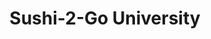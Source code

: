 ---
layout: place
title: "Sushi-2-Go University"
permalink: /florida/gainesville/sushi-2-go-university.html
stateAbbr: FL
stateName: Florida
cityName: Gainesville
seo:
  name: "Sushi-2-Go University"
  type: Restaurant
  links: http://www.sushi2go.com/
description: "Casual restaurant serving sushi rolls, dumplings & egg rolls for dine-in, takeout or delivery. Sushi-2-Go University serves delicious sushi in Gainesville, Florida. Try fresh Japanese dishes for a great dining experience. Available for takeout, delivery, lunch, and dinner."
place_id: ChIJ41ggbI-j6IgRz-2fxT-tEMM
photos:
  - name: >-
      places/ChIJ41ggbI-j6IgRz-2fxT-tEMM/photos/AeeoHcK_FsraeKe9cdXxBLiq0tWxfnbRWQksjhD3HAZWs5irdo9i4dxTUZs8WFnQg9oOg_dZa9AyPfja-rvlwjY-_CeuxoK-C01thBjdLKnheIZL3gm21qeqMdvqTd0XttxVvDo10p1cOHfgGU8_x0kQF4stYjnAvZoZCcaMay-A3xjbwoO9OMwNPFvywzskdRYQ6TM2pLWZ3jl-tvG7Gwf_nVnf5TFnjNEeM3nMBiZVpxuixiLyl2D9oPpmrJnjKNayiaeymzfZzBb8-uHg07Cab-MOo2wHjH_Pk3ghMTZobsD3lQ
    widthPx: 3000
    heightPx: 2000
    authorAttributions:
      - displayName: Sushi-2-Go University
        uri: https://maps.google.com/maps/contrib/114992499550175123348
        photoUri: >-
          https://lh3.googleusercontent.com/a-/ALV-UjWqrdYdqQSUZ47jhSutWIDJwdpOJv1Y8IW-n5f7dr4X2KpVOR8=s100-p-k-no-mo
    flagContentUri: >-
      https://www.google.com/local/imagery/report/?cb_client=maps_api_places.places_api&image_key=!1e10!2sAF1QipPdRTUsHGlK1Yo2XRJj3IUd3bLTsQ4VK14EObdG&hl=en-US
    googleMapsUri: >-
      https://www.google.com/maps/place//data=!3m4!1e2!3m2!1sAF1QipPdRTUsHGlK1Yo2XRJj3IUd3bLTsQ4VK14EObdG!2e10!4m2!3m1!1s0x88e8a38f6c2058e3:0xc310ad3fc59fedcf
  - name: >-
      places/ChIJ41ggbI-j6IgRz-2fxT-tEMM/photos/AeeoHcKOQu1m-NbjAmchs1sCNEdqRRf8hgbHJXKrMOCcmP6sY7hqQMf6z7p-xlpo2MXhiDsvLyK7LcYSIIu8oaeWtR9OEf4bI-2NwJ7_2c0slQR0XpGqfgrhz_fX7BR4e2GtRf_-kavHU17G-t2LHfZ6-rzSVRtESnjCJJS4FJi_gErfukvFFVXNSXEfvuE8LQaFyc1kSsgWhdFMwBfXqwzjDQYFQxd0rIN7FtSF9r1rS2H4ABwYI733S9RCVL2sknUrj2O-QGf5nYpZy59QktfVGgQHHBM58eEk2ysSHCdgDIooeA
    widthPx: 3024
    heightPx: 2863
    authorAttributions:
      - displayName: Sushi-2-Go University
        uri: https://maps.google.com/maps/contrib/114992499550175123348
        photoUri: >-
          https://lh3.googleusercontent.com/a-/ALV-UjWqrdYdqQSUZ47jhSutWIDJwdpOJv1Y8IW-n5f7dr4X2KpVOR8=s100-p-k-no-mo
    flagContentUri: >-
      https://www.google.com/local/imagery/report/?cb_client=maps_api_places.places_api&image_key=!1e10!2sAF1QipPk6ykkA0hVZKhHOk8vhVbZ50XD6e9DzVbcsGd-&hl=en-US
    googleMapsUri: >-
      https://www.google.com/maps/place//data=!3m4!1e2!3m2!1sAF1QipPk6ykkA0hVZKhHOk8vhVbZ50XD6e9DzVbcsGd-!2e10!4m2!3m1!1s0x88e8a38f6c2058e3:0xc310ad3fc59fedcf
  - name: >-
      places/ChIJ41ggbI-j6IgRz-2fxT-tEMM/photos/AeeoHcIeYZlweMM_KQDk03ep-VA1mzgRpoqqodzR2F2VgMd92jp9ld2aBgrpDU4wCd1CgoVhvHn5fCtgtvifBiV_CCzer0O5l1lY5L0LAKa1RhpmI70VgfqKK_Jnb6aDh9GOTmxoSzL_XEBexqJVUzNH3rHgJoUCNHSxD0CmSZACoFqlsDs_Q2LbZR8pBWNthEYnlVhqQ6XmQE-JHGq1m0YXTfqyGwIlGO9Yk8k27i8mPI6gwwWscXblcPcmnc_7yIATUNv31QCg-YxCRH2vx8wFXOB-ZfIVNg67FENfvuocCD6urA
    widthPx: 3600
    heightPx: 4800
    authorAttributions:
      - displayName: Sushi-2-Go University
        uri: https://maps.google.com/maps/contrib/114992499550175123348
        photoUri: >-
          https://lh3.googleusercontent.com/a-/ALV-UjWqrdYdqQSUZ47jhSutWIDJwdpOJv1Y8IW-n5f7dr4X2KpVOR8=s100-p-k-no-mo
    flagContentUri: >-
      https://www.google.com/local/imagery/report/?cb_client=maps_api_places.places_api&image_key=!1e10!2sAF1QipOJjKqilyIILbe8PD_JNpNTpN4lHdZjZBpD8gfn&hl=en-US
    googleMapsUri: >-
      https://www.google.com/maps/place//data=!3m4!1e2!3m2!1sAF1QipOJjKqilyIILbe8PD_JNpNTpN4lHdZjZBpD8gfn!2e10!4m2!3m1!1s0x88e8a38f6c2058e3:0xc310ad3fc59fedcf
  - name: >-
      places/ChIJ41ggbI-j6IgRz-2fxT-tEMM/photos/AeeoHcIFbuJhT9I_l7oxQ8eqFeh7v3P32_grn7wq-c0Yxv7mqExronMBtnxAAQucZa4WBkY69z3Tpm0ZGOcxdibRQi7VlhrkayinwSPm9r8JZ9xLVGtEkX-Czoywr19ZP1tnhsJm8T5jFilxkSPfdHScbbPqX6YsPho0vf4zh7vOaJAPHu31NGHI83oUxCAIsuTw-RR48X3c5x_zynjygJ_LfqeScqIDPl1J8w-F36q5jQtZyTDyR0f9rdYIx--RmCzWMSoBFUcvbVUi5fBRydJnFDfmZjjdByY3KhRmOqp1mjXg1g
    widthPx: 3024
    heightPx: 4032
    authorAttributions:
      - displayName: Sushi-2-Go University
        uri: https://maps.google.com/maps/contrib/114992499550175123348
        photoUri: >-
          https://lh3.googleusercontent.com/a-/ALV-UjWqrdYdqQSUZ47jhSutWIDJwdpOJv1Y8IW-n5f7dr4X2KpVOR8=s100-p-k-no-mo
    flagContentUri: >-
      https://www.google.com/local/imagery/report/?cb_client=maps_api_places.places_api&image_key=!1e10!2sAF1QipNz4yjpRBWtLd_l8TtDC4NGqeA7Tghn6yahW6Ew&hl=en-US
    googleMapsUri: >-
      https://www.google.com/maps/place//data=!3m4!1e2!3m2!1sAF1QipNz4yjpRBWtLd_l8TtDC4NGqeA7Tghn6yahW6Ew!2e10!4m2!3m1!1s0x88e8a38f6c2058e3:0xc310ad3fc59fedcf
  - name: >-
      places/ChIJ41ggbI-j6IgRz-2fxT-tEMM/photos/AeeoHcLYXIp4Cci1s7-d6OZJhf2-0Pzl_I8uBVGN6dPFFxVHqWZhr2ZqiDGrfKFXdxjc4H0qTjM5F5cCbLP_JybltrCxdq0LdWZlaxwRhAJ1wZ_JLD_KoEhAC6_ebLeqY3WI8EgFIG1kQWRN5W-PPPhWWQDJHeX7FvupzdM1OB6XtUGK0zvdI0ww-RsySr_dH-34KGVAJD_h67RYWO17GusqA_6T9rFTF6AbTNkvpEWtOmwIUH6-lbAkMc3si5MPIS5oqrkNs40-gNcVnj5ahE4DXXpCNJFJcjpTV6dDV5tqWrzXwA
    widthPx: 1685
    heightPx: 1575
    authorAttributions:
      - displayName: Sushi-2-Go University
        uri: https://maps.google.com/maps/contrib/114992499550175123348
        photoUri: >-
          https://lh3.googleusercontent.com/a-/ALV-UjWqrdYdqQSUZ47jhSutWIDJwdpOJv1Y8IW-n5f7dr4X2KpVOR8=s100-p-k-no-mo
    flagContentUri: >-
      https://www.google.com/local/imagery/report/?cb_client=maps_api_places.places_api&image_key=!1e10!2sAF1QipMlaAQNL11OULDqWfQ31u7QNiN0ZekU6r54eBp6&hl=en-US
    googleMapsUri: >-
      https://www.google.com/maps/place//data=!3m4!1e2!3m2!1sAF1QipMlaAQNL11OULDqWfQ31u7QNiN0ZekU6r54eBp6!2e10!4m2!3m1!1s0x88e8a38f6c2058e3:0xc310ad3fc59fedcf
  - name: >-
      places/ChIJ41ggbI-j6IgRz-2fxT-tEMM/photos/AeeoHcJlDFUeOfCW7sd4inRVo2VC8GkSpzk23xNrcE0xLRFiNGNrmDW7G1QGMXpIORjPdBTzDwYyifEfvBldUSPgGgcAyxWWRvcW4VcuM9zqWb7NSCqi4FvYyRMU7566oKReO8X9Y3hZ3jyEPmr3S4p86mDPDRMy34jNID0HmHzoIFGpIdxxAcs3xr8FHcMDTgFnZ-BsyWzroDDRTtRMFPSy8meurFp796J9mAWCoLgK86VXibI3rZJ1YBPAwOAKt6-XMfkLichM4f3Ldjs-Dr3Z3fOqSwGM2_uKcZFm-LcurSgd4tHSFoXfOT2Jqmg6zUiQqunHDXM2ggcie93IeWAYhtHaO2p8sgOHZj3fk3zpOArbKxdKaXxAfn-XVXcUMrAboYApkY2tb2H5PUVygYDni1CSRTZ-d_ch2NJoiBMtbXutJAxI
    widthPx: 4000
    heightPx: 3000
    authorAttributions:
      - displayName: L P
        uri: https://maps.google.com/maps/contrib/106139119371574804665
        photoUri: >-
          https://lh3.googleusercontent.com/a-/ALV-UjUAAAVN6QhLuklplTQd4deWIuAFkl3IPMg3O7xFmeqJWnCqrGG7zQ=s100-p-k-no-mo
    flagContentUri: >-
      https://www.google.com/local/imagery/report/?cb_client=maps_api_places.places_api&image_key=!1e10!2sCIHM0ogKEICAgIC50cf39wE&hl=en-US
    googleMapsUri: >-
      https://www.google.com/maps/place//data=!3m4!1e2!3m2!1sCIHM0ogKEICAgIC50cf39wE!2e10!4m2!3m1!1s0x88e8a38f6c2058e3:0xc310ad3fc59fedcf
  - name: >-
      places/ChIJ41ggbI-j6IgRz-2fxT-tEMM/photos/AeeoHcKdL9sYgDKMsgqYNAyBO_cJvldcUUkZYLulFer8pcvfPS8N4DtsZ3fKriYcD3-u8H56zzFBF8t7BZjv-LnThKmyxMZdjC72tKanKBxt-hRo_GlD8RPMzfMNIMrmpjWeP_mVqEnqjhHDg5BNxe62O_uD7O38vmOMfJNsS1923TjWB5mrKCfApRXwWbKYJ-edCbs-na1DpjF8oO-vSCvzRPN-xHOVDcFRv-Xi7gGwMNO-mzYP491qMRGOtYzKDQqwPnO_7VyFTsHgEtllp73_O-vrkJUTzyzaMgaH_M_xTTBTidaHxfZ7Dn0-o8Bedum9u5dZ8XrK-uOc_BMJloEqgCg81ALdV8yyy0WYfUtS777Ovn4RZ5IRRdfGiXXbr-VgrS5MxSuBePW1_BpQ62zfbmnq-Xu8lnZ_9Qq2ggXkzz3IhEo
    widthPx: 3264
    heightPx: 2448
    authorAttributions:
      - displayName: Brian JW Kim
        uri: https://maps.google.com/maps/contrib/108296786558642885182
        photoUri: >-
          https://lh3.googleusercontent.com/a-/ALV-UjXS-kjNzt8v9G4wvQfvvjGKaEmhzhIvGgzn-2EceuWldnVr5z8G=s100-p-k-no-mo
    flagContentUri: >-
      https://www.google.com/local/imagery/report/?cb_client=maps_api_places.places_api&image_key=!1e10!2sCIHM0ogKEICAgICErv71mAE&hl=en-US
    googleMapsUri: >-
      https://www.google.com/maps/place//data=!3m4!1e2!3m2!1sCIHM0ogKEICAgICErv71mAE!2e10!4m2!3m1!1s0x88e8a38f6c2058e3:0xc310ad3fc59fedcf
  - name: >-
      places/ChIJ41ggbI-j6IgRz-2fxT-tEMM/photos/AeeoHcJ4UWtfsqcBB0FDxIYGJwU_yMV0cFHxRwXWZK3Uv-IlbQGNDaK4dT8GZQxmXYkK_7sY-wujyaDMB10Dc6QPWxjUlbVnupdTlLUAcyaeWF5M8Mm77jCdhsl2YKuEwCvmjN4PYMQVebg8YGAPlSdkjXPHhy3HvltkKdmB1-EtbD9s5c_4szlRxkqXMl8gK2QunvPIMG7NDxaFKWtwV1_FBv5lCOzvcO_1srqyvuToPs-N8ukfo4hWjnaTForEc6g2mEapCjffCAedk8hR5yCLCESffJzYCG8YYA2-VuQsGVHwNkIraBtja4RQRzFtPXQuEhqF0vnyc5dorp2586bs9NFb8rQsoF771N6NoaUdDeA8SwX7WjgZx_UjFE-NtyyteNHYFD4s9t5hAuM1ejfMl_v_CcDCOrydDn437ZnsK3UXuBHF
    widthPx: 4608
    heightPx: 2592
    authorAttributions:
      - displayName: Narayani Barve
        uri: https://maps.google.com/maps/contrib/109375488711087060597
        photoUri: >-
          https://lh3.googleusercontent.com/a-/ALV-UjX2ac_CX6uPq6W9MHWz6FXm9fVdIpaTZ3h66PYAr9PE9-KCuSkU=s100-p-k-no-mo
    flagContentUri: >-
      https://www.google.com/local/imagery/report/?cb_client=maps_api_places.places_api&image_key=!1e10!2sCIHM0ogKEICAgICErcPjtQE&hl=en-US
    googleMapsUri: >-
      https://www.google.com/maps/place//data=!3m4!1e2!3m2!1sCIHM0ogKEICAgICErcPjtQE!2e10!4m2!3m1!1s0x88e8a38f6c2058e3:0xc310ad3fc59fedcf
  - name: >-
      places/ChIJ41ggbI-j6IgRz-2fxT-tEMM/photos/AeeoHcLkm0Lmu78MIqwSpoQdMMNiXSOvKvRbjWLaa-w-brhd2PtgswY1xPvIhXfPtEHOF507pZtuopjfEHUI5MIP16F-CwWBUD5EuQO9-xlsXpVLFIv--Ib7Xd4jHONxn1JVAp2nHxGHSuUK2PXvC3i70fdSTpKhkaZR1zbkrkdIxfP4Lxu-wG4ujqqv1EVMEpMeeMThoB7E-xUI9qDl_bMMLF7YsWNcaRMEgfbvom088q04963Y-R9aOD-jKxdcFOBBeh34LeEOaiXslpaiVclku4muRAB-N82mqv6mK741Dxkjag
    widthPx: 1045
    heightPx: 960
    authorAttributions:
      - displayName: Sushi-2-Go University
        uri: https://maps.google.com/maps/contrib/114992499550175123348
        photoUri: >-
          https://lh3.googleusercontent.com/a-/ALV-UjWqrdYdqQSUZ47jhSutWIDJwdpOJv1Y8IW-n5f7dr4X2KpVOR8=s100-p-k-no-mo
    flagContentUri: >-
      https://www.google.com/local/imagery/report/?cb_client=maps_api_places.places_api&image_key=!1e10!2sAF1QipOpb4DxECMTyWC0wYISNppbWMhN_FleXpaq1aY9&hl=en-US
    googleMapsUri: >-
      https://www.google.com/maps/place//data=!3m4!1e2!3m2!1sAF1QipOpb4DxECMTyWC0wYISNppbWMhN_FleXpaq1aY9!2e10!4m2!3m1!1s0x88e8a38f6c2058e3:0xc310ad3fc59fedcf
  - name: >-
      places/ChIJ41ggbI-j6IgRz-2fxT-tEMM/photos/AeeoHcKFNfIElwzdi1PLjhfxTaLGbquLT9Yno9ryn4MqTKr5Yx5i5npvtvACsNt_Aq4p3OAmTEw8mLBaTfjN2JEcfWZM6N9WYVAGWPRfBPCLiKmmr4vZfqTY3hgZXnWTeTXJ9mn0WiplpzOqyBPWqiCQnMasQN-pEieHdc0FjY1BsmwbbWmh5XGsw5Edx04Xv_squ8fsrwWrKbK4Jvo_sKY7NKwRkn3h9Wui81dR2XgpVFs-RBqSADHqV08hEtRzO3mB_LUMp3MmTMMGt4MKGs2-UmYZuuv6tJEeMv_-aFiSZHc7LilWBlJFqtulW6HG8Usxf1vdc_pkJ2cbg6iCDCcaTSHI9BqsjtWbaG9dZcZHYXD5UkCksUqdhaQLNH821bUGfUiiZF13R1e0Q2zvZi8oHw6wx2dqkK4FNshNWWdDhYol9Asw
    widthPx: 4032
    heightPx: 3024
    authorAttributions:
      - displayName: Alexander Nguyen
        uri: https://maps.google.com/maps/contrib/111804722507880899219
        photoUri: >-
          https://lh3.googleusercontent.com/a-/ALV-UjWKRwbbk8eju-Pzr9pns2LZSDoVzEhdSw9w0jcVBZwSPYjT2ZyZWg=s100-p-k-no-mo
    flagContentUri: >-
      https://www.google.com/local/imagery/report/?cb_client=maps_api_places.places_api&image_key=!1e10!2sCIHM0ogKEICAgICuiqTP2wE&hl=en-US
    googleMapsUri: >-
      https://www.google.com/maps/place//data=!3m4!1e2!3m2!1sCIHM0ogKEICAgICuiqTP2wE!2e10!4m2!3m1!1s0x88e8a38f6c2058e3:0xc310ad3fc59fedcf
address: 1412 W University Ave suite c, Gainesville, FL 32603, USA
street: 1412 W University Ave suite c
city: Gainesville
state: FL
zip: '32603'
country: USA
neighborhood: University Park
latitude: '29.652217'
longitude: '-82.340982'
accessibility_options:
  wheelchairAccessibleParking: true
  wheelchairAccessibleEntrance: true
  wheelchairAccessibleRestroom: true
  wheelchairAccessibleSeating: true
business_status: OPERATIONAL
name: Sushi-2-Go University
google_maps_links:
  directionsUri: >-
    https://www.google.com/maps/dir//''/data=!4m7!4m6!1m1!4e2!1m2!1m1!1s0x88e8a38f6c2058e3:0xc310ad3fc59fedcf!3e0
  placeUri: https://maps.google.com/?cid=14055924926433455567
  writeAReviewUri: >-
    https://www.google.com/maps/place//data=!4m3!3m2!1s0x88e8a38f6c2058e3:0xc310ad3fc59fedcf!12e1
  reviewsUri: >-
    https://www.google.com/maps/place//data=!4m4!3m3!1s0x88e8a38f6c2058e3:0xc310ad3fc59fedcf!9m1!1b1
  photosUri: >-
    https://www.google.com/maps/place//data=!4m3!3m2!1s0x88e8a38f6c2058e3:0xc310ad3fc59fedcf!10e5
primary_type: Sushi Restaurant
opening_hours:
  regular: null
  current: null
secondary_opening_hours:
  regular:
    weekdayDescriptions: null
    type: null
  current:
    weekdayDescriptions: null
    type: null
phone: (352) 338-1068
price_level: PRICE_LEVEL_INEXPENSIVE
price_range: $10 &ndash; $20
rating: '4.2'
rating_count: 280
website: http://www.sushi2go.com/
reviews:
  - name: >-
      places/ChIJ41ggbI-j6IgRz-2fxT-tEMM/reviews/ChdDSUhNMG9nS0VJQ0FnSUNycXM2M3JnRRAB
    relativePublishTimeDescription: 9 months ago
    rating: 5
    text:
      text: >-
        Order delivery lol like I normally do! Got the California roll and I
        think it’s like a chicken teriyaki something roll wow! This is some good
        stuff right here! Definitely going to try some of their other sushi.
        Fair priced and the food is fresh and really really good! Definitely
        gonna order again! I totally recommend this place!
      languageCode: en
    originalText:
      text: >-
        Order delivery lol like I normally do! Got the California roll and I
        think it’s like a chicken teriyaki something roll wow! This is some good
        stuff right here! Definitely going to try some of their other sushi.
        Fair priced and the food is fresh and really really good! Definitely
        gonna order again! I totally recommend this place!
      languageCode: en
    authorAttribution:
      displayName: Angelo
      uri: https://www.google.com/maps/contrib/111847054340383067097/reviews
      photoUri: >-
        https://lh3.googleusercontent.com/a-/ALV-UjUyzOr58uCPkmaInrrbt_P9qolN1uoqtE2sthgYHAbM30ExQc8vQA=s128-c0x00000000-cc-rp-mo-ba5
    publishTime: '2024-07-06T00:35:10.973024Z'
    flagContentUri: >-
      https://www.google.com/local/review/rap/report?postId=ChdDSUhNMG9nS0VJQ0FnSUNycXM2M3JnRRAB&d=17924085&t=1
    googleMapsUri: >-
      https://www.google.com/maps/reviews/data=!4m6!14m5!1m4!2m3!1sChdDSUhNMG9nS0VJQ0FnSUNycXM2M3JnRRAB!2m1!1s0x88e8a38f6c2058e3:0xc310ad3fc59fedcf
  - name: >-
      places/ChIJ41ggbI-j6IgRz-2fxT-tEMM/reviews/ChdDSUhNMG9nS0VJQ0FnTUR3dk03cWpBRRAB
    relativePublishTimeDescription: 2 weeks ago
    rating: 5
    text:
      text: >-
        I did pick up for my family and friends, getting a wide variety of food,
        both sushi and not. I really enjoyed my honey and sriracha wings and my
        mom loved her Florida and Crunchy Rolls. I live somewhat far away and
        the food traveled very well, and still tasted fresh after the drive. The
        employee Josh was friendly and personable.
      languageCode: en
    originalText:
      text: >-
        I did pick up for my family and friends, getting a wide variety of food,
        both sushi and not. I really enjoyed my honey and sriracha wings and my
        mom loved her Florida and Crunchy Rolls. I live somewhat far away and
        the food traveled very well, and still tasted fresh after the drive. The
        employee Josh was friendly and personable.
      languageCode: en
    authorAttribution:
      displayName: Isaac Brosius
      uri: https://www.google.com/maps/contrib/104618780405849399117/reviews
      photoUri: >-
        https://lh3.googleusercontent.com/a-/ALV-UjUrsGL-acrUbZos1jcje8SUTC4WNQltESzN7Jd2TLClIqikgPA=s128-c0x00000000-cc-rp-mo
    publishTime: '2025-03-24T14:07:15.420752Z'
    flagContentUri: >-
      https://www.google.com/local/review/rap/report?postId=ChdDSUhNMG9nS0VJQ0FnTUR3dk03cWpBRRAB&d=17924085&t=1
    googleMapsUri: >-
      https://www.google.com/maps/reviews/data=!4m6!14m5!1m4!2m3!1sChdDSUhNMG9nS0VJQ0FnTUR3dk03cWpBRRAB!2m1!1s0x88e8a38f6c2058e3:0xc310ad3fc59fedcf
  - name: >-
      places/ChIJ41ggbI-j6IgRz-2fxT-tEMM/reviews/ChdDSUhNMG9nS0VJQ0FnTUNRNy15U3Z3RRAB
    relativePublishTimeDescription: 2 weeks ago
    rating: 4
    text:
      text: >-
        I figured this would be of some use to at least one of you, especially
        if you are new in the area.


        This is not your typical spot. The food is simple, honest, and lacks
        over the top flair, but it's special here in GNV for a reason. From a
        hidden sushi spot to local legend, it has been a joy to see them evolve
        over these long and strange years. The food is great, the staff are down
        to earth, and extremely accommodating; it's everything you want from a
        restaurant in general.


        Sushi-2-Go has watched me grow from a freshman in college to a
        professional and beyond. This spot has a place in the heart of all UF
        alumni, and I am no different. I recommend Sushi-2-Go to everyone who
        loves sushi, period.


        Whether today is the last order or not (as I am constantly moving
        around), hopefully, I can encourage you to partake in a piece of the UF
        experience. Consider this insider knowledge.
      languageCode: en
    originalText:
      text: >-
        I figured this would be of some use to at least one of you, especially
        if you are new in the area.


        This is not your typical spot. The food is simple, honest, and lacks
        over the top flair, but it's special here in GNV for a reason. From a
        hidden sushi spot to local legend, it has been a joy to see them evolve
        over these long and strange years. The food is great, the staff are down
        to earth, and extremely accommodating; it's everything you want from a
        restaurant in general.


        Sushi-2-Go has watched me grow from a freshman in college to a
        professional and beyond. This spot has a place in the heart of all UF
        alumni, and I am no different. I recommend Sushi-2-Go to everyone who
        loves sushi, period.


        Whether today is the last order or not (as I am constantly moving
        around), hopefully, I can encourage you to partake in a piece of the UF
        experience. Consider this insider knowledge.
      languageCode: en
    authorAttribution:
      displayName: Maurice Mosito Solomon
      uri: https://www.google.com/maps/contrib/109845210992585499097/reviews
      photoUri: >-
        https://lh3.googleusercontent.com/a-/ALV-UjX5CX56-HF-k2UcRNS-HMRt1ZL86jSxlFSOjABiAJqr5XKyp5BR=s128-c0x00000000-cc-rp-mo-ba3
    publishTime: '2025-03-24T18:54:58.400969Z'
    flagContentUri: >-
      https://www.google.com/local/review/rap/report?postId=ChdDSUhNMG9nS0VJQ0FnTUNRNy15U3Z3RRAB&d=17924085&t=1
    googleMapsUri: >-
      https://www.google.com/maps/reviews/data=!4m6!14m5!1m4!2m3!1sChdDSUhNMG9nS0VJQ0FnTUNRNy15U3Z3RRAB!2m1!1s0x88e8a38f6c2058e3:0xc310ad3fc59fedcf
  - name: >-
      places/ChIJ41ggbI-j6IgRz-2fxT-tEMM/reviews/ChdDSUhNMG9nS0VJQ0FnTUNBMnMza3NRRRAB
    relativePublishTimeDescription: 2 months ago
    rating: 5
    text:
      text: >-
        Very nice experience here

        Rooks are pretty affordable $7-8 with a pretty nice 2 for $12 deal


        Ordering kiosks provide very fine grained control over ordering- can
        add/remove every ingredient in a roll


        Open late as well
      languageCode: en
    originalText:
      text: >-
        Very nice experience here

        Rooks are pretty affordable $7-8 with a pretty nice 2 for $12 deal


        Ordering kiosks provide very fine grained control over ordering- can
        add/remove every ingredient in a roll


        Open late as well
      languageCode: en
    authorAttribution:
      displayName: whatplan
      uri: https://www.google.com/maps/contrib/103108551004993148295/reviews
      photoUri: >-
        https://lh3.googleusercontent.com/a-/ALV-UjWExWDrJObqUTOwT45isRGmuPy1ISDTVBKDRSS36KJ5Fwo4kvjW=s128-c0x00000000-cc-rp-mo-ba3
    publishTime: '2025-01-31T04:46:38.795069Z'
    flagContentUri: >-
      https://www.google.com/local/review/rap/report?postId=ChdDSUhNMG9nS0VJQ0FnTUNBMnMza3NRRRAB&d=17924085&t=1
    googleMapsUri: >-
      https://www.google.com/maps/reviews/data=!4m6!14m5!1m4!2m3!1sChdDSUhNMG9nS0VJQ0FnTUNBMnMza3NRRRAB!2m1!1s0x88e8a38f6c2058e3:0xc310ad3fc59fedcf
  - name: >-
      places/ChIJ41ggbI-j6IgRz-2fxT-tEMM/reviews/ChZDSUhNMG9nS0VJQ0FnTUNRdnFQWFFnEAE
    relativePublishTimeDescription: a month ago
    rating: 1
    text:
      text: >-
        Scam!! They charge you twice, for 1 transaction!! When I first paid with
        their screen checkout, the young American employee said “it didn’t go
        through” so there I went to pay again with my other card without looking
        at my bank account. Big mistake!! I was trusting him!! Next day, I see
        the same transaction twice that did go through twice. They scammed me!
        It was a late night dinner and wanted to get some quick sushi little to
        know these people rob you! I’ve tried calling multiple times and no one
        answers and it says voicemail is full. Worst part is that I am not from
        the area so i can’t even go back in person. Zero stars all the way. So
        unprofessional.
      languageCode: en
    originalText:
      text: >-
        Scam!! They charge you twice, for 1 transaction!! When I first paid with
        their screen checkout, the young American employee said “it didn’t go
        through” so there I went to pay again with my other card without looking
        at my bank account. Big mistake!! I was trusting him!! Next day, I see
        the same transaction twice that did go through twice. They scammed me!
        It was a late night dinner and wanted to get some quick sushi little to
        know these people rob you! I’ve tried calling multiple times and no one
        answers and it says voicemail is full. Worst part is that I am not from
        the area so i can’t even go back in person. Zero stars all the way. So
        unprofessional.
      languageCode: en
    authorAttribution:
      displayName: Angie Carnero
      uri: https://www.google.com/maps/contrib/112471238436621196398/reviews
      photoUri: >-
        https://lh3.googleusercontent.com/a/ACg8ocKVDRJQFT7fIcwy64IDFatduH50aGn1oiUZA7SJUP0yWuSUEA=s128-c0x00000000-cc-rp-mo
    publishTime: '2025-03-04T18:06:46.850572Z'
    flagContentUri: >-
      https://www.google.com/local/review/rap/report?postId=ChZDSUhNMG9nS0VJQ0FnTUNRdnFQWFFnEAE&d=17924085&t=1
    googleMapsUri: >-
      https://www.google.com/maps/reviews/data=!4m6!14m5!1m4!2m3!1sChZDSUhNMG9nS0VJQ0FnTUNRdnFQWFFnEAE!2m1!1s0x88e8a38f6c2058e3:0xc310ad3fc59fedcf
parking_options:
  freeParkingLot: true
  freeStreetParking: true
  valetParking: false
  freeGarageParking: false
payment_options:
  acceptsCreditCards: true
  acceptsDebitCards: true
  acceptsCashOnly: false
  acceptsNfc: true
allow_dogs: null
curbside_pickup: null
delivery: true
dine_in: true
good_for_children: true
good_for_groups: null
good_for_sports: false
live_music: false
menu_for_children: false
outdoor_seating: null
reservable: null
restroom: true
serves_beer: false
serves_breakfast: false
serves_brunch: false
serves_cocktails: false
serves_coffee: false
serves_dinner: true
serves_dessert: true
serves_lunch: true
serves_vegetarian_food: true
serves_wine: false
takeout: true
summary: >-
  Casual restaurant serving sushi rolls, dumplings & egg rolls for dine-in,
  takeout or delivery.

---